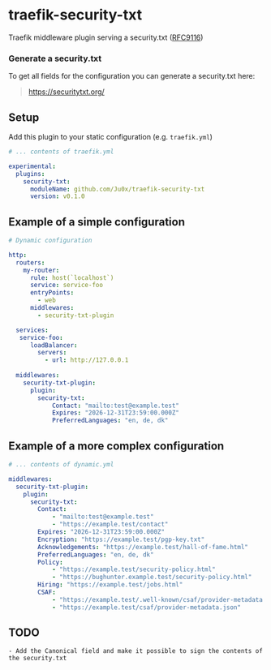 # traefik-security-txt
Traefik middleware plugin serving a security.txt ([RFC9116](https://datatracker.ietf.org/doc/html/rfc9116))

### Generate a security.txt

To get all fields for the configuration you can generate a security.txt here:
> https://securitytxt.org/

## Setup

Add this plugin to your static configuration (e.g. `traefik.yml`)

```yml
# ... contents of traefik.yml

experimental:
  plugins:
    security-txt:
      moduleName: github.com/Ju0x/traefik-security-txt
      version: v0.1.0
```


## Example of a simple configuration

```yml
# Dynamic configuration

http:
  routers:
    my-router:
      rule: host(`localhost`)
      service: service-foo
      entryPoints:
        - web
      middlewares:
        - security-txt-plugin

  services:
   service-foo:
      loadBalancer:
        servers:
          - url: http://127.0.0.1
  
  middlewares:
    security-txt-plugin:
      plugin:
        security-txt:
            Contact: "mailto:test@example.test"
            Expires: "2026-12-31T23:59:00.000Z"
            PreferredLanguages: "en, de, dk"
```


## Example of a more complex configuration

```yml
# ... contents of dynamic.yml

middlewares:
  security-txt-plugin:
    plugin:
      security-txt:
        Contact:
            - "mailto:test@example.test"
            - "https://example.test/contact"
        Expires: "2026-12-31T23:59:00.000Z"
        Encryption: "https://example.test/pgp-key.txt"
        Acknowledgements: "https://example.test/hall-of-fame.html"
        PreferredLanguages: "en, de, dk"
        Policy:
            - "https://example.test/security-policy.html"
            - "https://bughunter.example.test/security-policy.html"
        Hiring: "https://example.test/jobs.html"
        CSAF: 
            - "https://example.test/.well-known/csaf/provider-metadata.json"
            - "https://example.test/csaf/provider-metadata.json"
```

## TODO

    - Add the Canonical field and make it possible to sign the contents of the security.txt